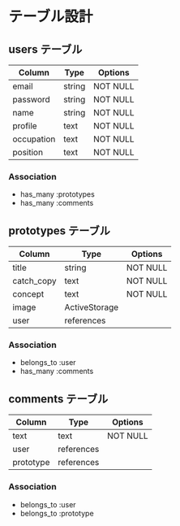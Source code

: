 
# テーブル設計

## users テーブル

| Column     | Type   | Options  |
| ---------- | ------ | -------- |
| email      | string | NOT NULL |
| password   | string | NOT NULL |
| name       | string | NOT NULL |
| profile    | text   | NOT NULL |
| occupation | text   | NOT NULL |
| position   | text   | NOT NULL |

### Association

- has_many :prototypes
- has_many :comments

## prototypes テーブル

| Column     | Type          | Options  |
| ---------- | ------------- | -------- |
| title      | string        | NOT NULL |
| catch_copy | text          | NOT NULL |
| concept    | text          | NOT NULL |
| image      | ActiveStorage |          |
| user       | references    |          |

### Association

- belongs_to :user
- has_many   :comments

## comments テーブル

| Column     | Type       | Options  |
| ---------- | -----------| -------- |
| text       | text       | NOT NULL |
| user       | references |          |
| prototype  | references |          |

### Association

- belongs_to :user
- belongs_to :prototype
